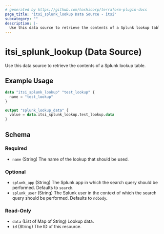```yaml
---
# generated by https://github.com/hashicorp/terraform-plugin-docs
page_title: "itsi_splunk_lookup Data Source - itsi"
subcategory: ""
description: |-
  Use this data source to retrieve the contents of a Splunk lookup table.
---
```


# itsi_splunk_lookup (Data Source)

Use this data source to retrieve the contents of a Splunk lookup table.

## Example Usage

```terraform
data "itsi_splunk_lookup" "test_lookup" {
  name = "test_lookup"
}

output "splunk_lookup_data" {
  value = data.itsi_splunk_lookup.test_lookup.data
}
```

<!-- schema generated by tfplugindocs -->
## Schema

### Required

- `name` (String) The name of the lookup that should be used.

### Optional

- `splunk_app` (String) The Splunk app in which the search query should be performed. Defaults to `search`.
- `splunk_user` (String) The Splunk user in the context of which the search query should be performed. Defaults to `nobody`.

### Read-Only

- `data` (List of Map of String) Lookup data.
- `id` (String) The ID of this resource.


